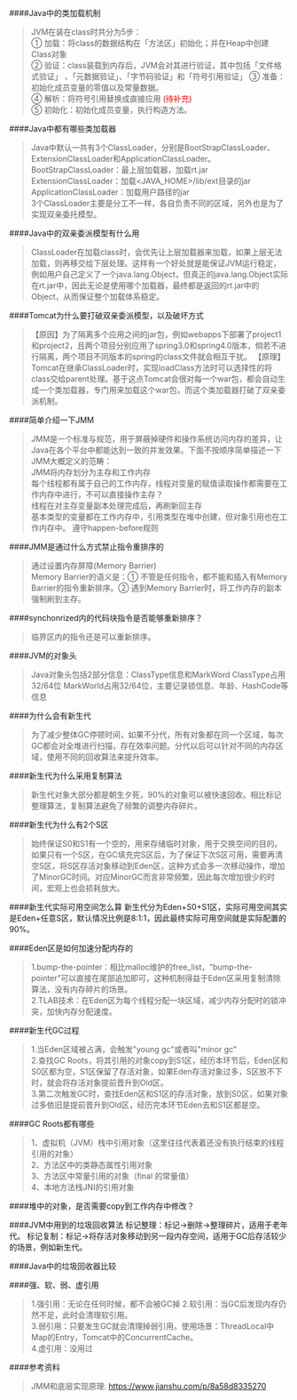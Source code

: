 ####Java中的类加载机制
> JVM在装在class时共分为5步：  
> ① 加载：将class的数据结构在「方法区」初始化；并在Heap中创建Class对象  
> ② 验证：class装载到内存后，JVM会对其进行验证，其中包括「文件格式验证」 、「元数据验证」、「字节码验证」和「符号引用验证」
> ③ 准备：初始化成员变量的零值以及常量数据。  
> ④ 解析：将符号引用替换成直接应用 <font color="red">(待补充)</font>  
> ⑤ 初始化：初始化成员变量，执行构造方法。

####Java中都有哪些类加载器
> Java中默认一共有3个ClassLoader，分别是BootStrapClassLoader、ExtensionClassLoader和ApplicationClassLoader。  
> BootStrapClassLoader：最上层加载器，加载rt.jar  
> ExtensionClassLoader：加载<JAVA_HOME>/lib/ext目录的jar  
> ApplicationClassLoader：加载用户路径的jar  
> 3个ClassLoader主要是分工不一样，各自负责不同的区域，另外也是为了实现双亲委托模型。

####Java中的双亲委派模型有什么用
> ClassLoader在加载class时，会优先让上层加载器来加载，如果上层无法加载，则再移交给下层处理。这样有一个好处就是能保证JVM运行稳定，例如用户自己定义了一个java.lang.Object，但真正的java.lang.Object实际在rt.jar中，因此无论是使用哪个加载器，最终都是返回的rt.jar中的Object，从而保证整个加载体系稳定。

####Tomcat为什么要打破双亲委派模型，以及破坏方式
>【原因】为了隔离多个应用之间的jar包，例如webapps下部署了project1和project2，且两个项目分别应用了spring3.0和spring4.0版本，倘若不进行隔离，两个项目不同版本的spring的class文件就会相互干扰。
>【原理】Tomcat在继承ClassLoader时，实现loadClass方法时可以选择性的将class交给parent处理。基于这点Tomcat会很对每一个war包，都会自动生成一个类加载器，专门用来加载这个war包，而这个类加载器打破了双亲委派机制。

####简单介绍一下JMM
> JMM是一个标准与规范，用于屏蔽掉硬件和操作系统访问内存的差异，让Java在各个平台中都能达到一致的并发效果。下面不按顺序简单描述一下JMM大概定义的范畴：    
> JMM将内存划分为主存和工作内存  
> 每个线程都有属于自己的工作内存，线程对变量的赋值读取操作都需要在工作内存中进行，不可以直接操作主存？    
> 线程在对主存变量副本处理完成后，再刷新回主存  
> 基本类型的变量都在工作内存中，引用类型在堆中创建，但对象引用也在工作内存中。 
> 遵守happen-before规则   

####JMM是通过什么方式禁止指令重排序的
> 通过设置内存屏障(Memory Barrier)  
> Memory Barrier的语义是：① 不管是任何指令，都不能和插入有Memory Barrier的指令重新排序。② 遇到Memory Barrier时，将工作内存的副本强制刷到主存。

####synchonrized内的代码块指令是否能够重新排序？
> 临界区内的指令还是可以重新排序。  

####JVM的对象头
> Java对象头包括2部分信息：ClassType信息和MarkWord
> ClassType占用32/64位
> MarkWorld占用32/64位，主要记录锁信息、年龄、HashCode等信息

####为什么会有新生代
> 为了减少整体GC停顿时间，如果不分代，所有对象都在同一个区域，每次GC都会对全堆进行扫描，存在效率问题。分代以后可以针对不同的内存区域，使用不同的回收算法来提升效率。

####新生代为什么采用复制算法
> 新生代对象大部分都是朝生夕死，90%的对象可以被快速回收。相比标记整理算法，复制算法避免了频繁的调整内存碎片。

####新生代为什么有2个S区
> 始终保证S0和S1有一个空的，用来存储临时对象，用于交换空间的目的。如果只有一个S区，在GC填充完S区后，为了保证下次S区可用，需要再清空S区，将S区存活对象移动到Eden区，这种方式会多一次移动操作，增加了MinorGC时间。对应MinorGC而言非常频繁，因此每次增加很少的时间，宏观上也会损耗放大。

####新生代实际可用空间怎么算
新生代分为Eden+S0+S1区，实际可用空间其实是Eden+任意S区，默认情况比例是8:1:1，因此最终实际可用空间就是实际配置的90%。

####Eden区是如何加速分配内存的
> 1.bump-the-pointer：相比malloc维护的free_list，“bump-the-pointer”可以直接在尾部追加即可，这种机制得益于Eden区采用复制清除算法，没有内存碎片的场景。   
> 2.TLAB技术：在Eden区为每个线程分配一块区域，减少内存分配时的锁冲突，加快内存分配速度。

####新生代GC过程
> 1.当Eden区域被占满，会触发"young gc"或者叫"minor gc"  
> 2.查找GC Roots，将其引用的对象copy到S1区，经历本环节后，Eden区和S0区都为空，S1区保留了存活对象，如果Eden存活对象过多，S区放不下时，就会将存活对象提前晋升到Old区。   
> 3.第二次触发GC时，查找Eden区和S1区的存活对象，放到S0区，如果对象过多依旧是提前晋升到Old区，经历完本环节Eden去和S1区都是空。

####GC Roots都有哪些
> 1、虚拟机（JVM）栈中引用对象（这里往往代表着还没有执行结束的线程引用的对象）   
> 2、方法区中的类静态属性引用对象    
> 3、方法区中常量引用的对象（final 的常量值）  
> 4、本地方法栈JNI的引用对象   

####堆中的对象，是否需要copy到工作内存中修改？

####JVM中用到的垃圾回收算法
标记整理：标记->删除->整理碎片，适用于老年代。
标记复制：标记->将存活对象移动到另一段内存空间，适用于GC后存活较少的场景，例如新生代。

####Java中的垃圾回收器比较

####强、软、弱、虚引用
> 1.强引用：无论在任何时候，都不会被GC掉
> 2.软引用：当GC后发现内存仍然不足，此时会清理软引用。	
> 3.弱引用：只要发生GC就会清理掉弱引用。使用场景：ThreadLocal中Map的Entry，Tomcat中的ConcurrentCache。  
> 4.虚引用：没用过

####参考资料
> JMM和底层实现原理: https://www.jianshu.com/p/8a58d8335270  